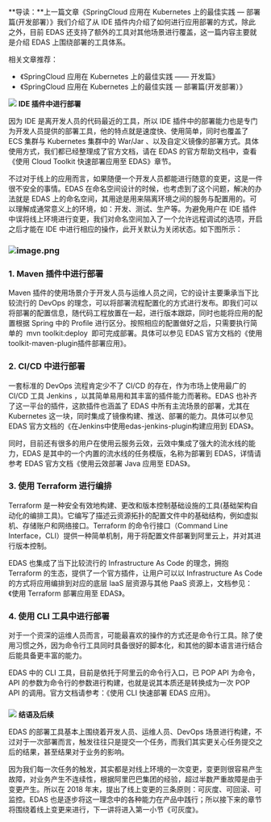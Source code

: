 **导读：**上一篇文章《SpringCloud 应用在 Kubernetes 上的最佳实践 — 部署篇(开发部署）》我们介绍了从 IDE 插件内介绍了如何进行应用部署的方式，除此之外，目前 EDAS 还支持了额外的工具对其他场景进行覆盖，这一篇内容主要就是介绍 EDAS 上围绕部署的工具体系。

相关文章推荐：

- 《SpringCloud 应用在 Kubernetes 上的最佳实践 —— 开发篇》
- 《SpringCloud 应用在 Kubernetes 上的最佳实践 — 部署篇(开发部署）》

![](https://raw.githubusercontent.com/choodsire666/blog-img/main/3.部署篇(工具部署)/d4e4dc8533bdaa7b50c8433b76499318.gif)
**IDE 插件中进行部署**

因为 IDE 是离开发人员的代码最近的工具，所以 IDE 插件中的部署能力也是专门为开发人员提供的部署工具，他的特点就是速度快、使用简单，同时也覆盖了 ECS 集群与 Kubernetes 集群中的 War/Jar 、以及自定义镜像的部署方式。具体使用方式，我们都已经整理成了官方文档，请在 EDAS 的官方帮助文档中，查看《使用 Cloud Toolkit 快速部署应用至 EDAS》章节。

不过对于线上的应用而言，如果随便一个开发人员都能进行随意的变更，这是一件很不安全的事情。EDAS 在命名空间设计的时候，也考虑到了这个问题，解决的办法就是 EDAS 上的命名空间，其用途是用来隔离环境之间的服务与配置用的。可以理解成通常意义上的环境，如：开发、测试、生产等。为避免用户在 IDE 插件中误将线上环境进行变更，我们对命名空间加入了一个允许远程调试的选项，开启之后才能在 IDE 中进行相应的操作，此开关默认为关闭状态。如下图所示：
### ![image.png](https://raw.githubusercontent.com/choodsire666/blog-img/main/3.部署篇(工具部署)/53c784f7e9319b356c01c65ddebc76d2.png)

### **1. Maven 插件中进行部署**

Maven 插件的使用场景介于开发人员与运维人员之间，它的设计主要秉承当下比较流行的 DevOps 的理念，可以将部署流程配置化的方式进行发布。即我们可以将部署的配置信息，随代码工程放置在一起，进行版本跟踪，同时也能将应用的配置根据 Spring 中的 Profile 进行区分。按照相应的配置做好之后，只需要执行简单的  mvn toolkit:deploy  即可完成部署。具体可以参见 EDAS 官方文档的《使用toolkit-maven-plugin插件部署应用》。

### **2. CI/CD 中进行部署**

一套标准的 DevOps 流程肯定少不了 CI/CD 的存在，作为市场上使用最广的 CI/CD 工具 Jenkins ，以其简单易用和其丰富的插件能力而著称。EDAS 也补齐了这一平台的插件，这款插件也涵盖了 EDAS 中所有主流场景的部署，尤其在 Kubernetes 这一块，同时集成了镜像构建、推送、部署的能力。具体可以参见 EDAS 官方文档的《在Jenkins中使用edas-jenkins-plugin构建应用到 EDAS》。

同时，目前还有很多的用户在使用云服务云效，云效中集成了强大的流水线的能力，EDAS 是其中的一个内置的流水线的任务模版，名称为部署到 EDAS，详情请参考 EDAS 官方文档《使用云效部署 Java 应用至 EDAS》。

### **3. 使用 Terraform 进行编排**

Terraform 是一种安全有效地构建、更改和版本控制基础设施的工具(基础架构自动化的编排工具)。它编写了描述云资源拓扑的配置文件中的基础结构，例如虚拟机、存储账户和网络接口。Terraform 的命令行接口（Command Line Interface，CLI）提供一种简单机制，用于将配置文件部署到阿里云上，并对其进行版本控制。

EDAS 也集成了当下比较流行的 Infrastructure As Code 的理念，拥抱 Terraform 的生态，提供了一个官方插件，让用户可以以 Infrastructure As Code 的方式将应用编排到对应的底层 IaaS 层资源与其他 PaaS 资源上，文档参见：《使用 Terraform 部署应用至 EDAS》。

### **4. 使用 CLI 工具中进行部署**

对于一个资深的运维人员而言，可能最喜欢的操作的方式还是命令行工具。除了使用习惯之外，因为命令行工具同时具备很好的脚本化，和其他的脚本语言进行结合后能具备更丰富的能力。

EDAS 中的 CLI 工具，目前是依托于阿里云的命令行入口，已 POP API 为命令，API 的参数为命令行的参数进行构建，也就是说其本质还是转换成为一次 POP API 的调用。官方文档请参考：《使用 CLI 快速部署 EDAS 应用》。

### 
![](https://raw.githubusercontent.com/choodsire666/blog-img/main/3.部署篇(工具部署)/5fac45c3f76f23d7e693ef84c802097d.gif)
**结语及后续**

EDAS 的部署工具基本上围绕着开发人员、运维人员、DevOps 场景进行构建，不过对于一次部署而言，触发往往只是提交一个任务，而我们其实更关心任务提交之后的结果，甚至结果对于业务的影响。

因为我们每一次任务的触发，其实都是对线上环境的一次变更，变更则很容易产生故障，对业务产生不连续性，根据阿里巴巴集团的经验，超过半数严重故障是由于变更产生。所以在 2018 年末，提出了线上变更的三条原则：可灰度、可回滚、可监控。EDAS 也是逐步将这一理念中的各种能力在产品中践行；所以接下来的章节将围绕着线上变更来进行，下一讲将进入第一小节《可灰度》。
